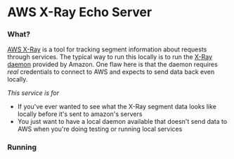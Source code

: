 # AWS X-Ray Echo Server

### What?

[AWS X-Ray](https://aws.amazon.com/xray/) is a tool for tracking segment information about requests through services. The typical way to run this locally is to run the [X-Ray daemon](https://docs.aws.amazon.com/xray/latest/devguide/xray-daemon.html) provided by Amazon. One flaw here is that the daemon requires _real_ credentials to connect to AWS and expects to send data back even locally.

_This service is for_

- If you've ever wanted to see what the X-Ray segment data looks like locally before it's sent to amazon's servers
- You just want to have a local daemon available that doesn't send data to AWS when you're doing testing or running local services

### Running
